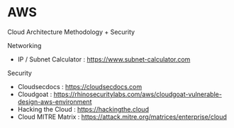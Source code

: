 # AWS

Cloud Architecture Methodology + Security 
 
Networking
 - IP / Subnet Calculator : https://www.subnet-calculator.com

Security
 - Cloudsecdocs : https://cloudsecdocs.com
 - Cloudgoat : https://rhinosecuritylabs.com/aws/cloudgoat-vulnerable-design-aws-environment
 - Hacking the Cloud : https://hackingthe.cloud
 - Cloud MITRE Matrix : https://attack.mitre.org/matrices/enterprise/cloud
